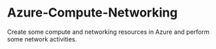 # Azure-Compute-Networking
Create some compute and networking resources in Azure and perform some network activities. 
